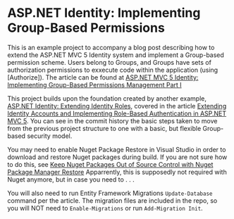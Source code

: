 ASP.NET Identity: Implementing Group-Based Permissions
======================================================

This is an example project to accompany a blog post describing how to extend the ASP.NET MVC 5 Identity system and implement a Group-based permission scheme. Users belong to Groups, and Groups have sets of authorization permissions to exxecute code within the application (using [Authorize]). The article can be found at [ASP.NET MVC 5 Identity: Implementing Group-Based Permissions Management Part I][4]

This project builds upon the foundation created by another example, [ASP.NET Identity: Extending Identity Roles][3], covered in the article [Extending Identity Accounts and Implementing Role-Based Authentication in ASP.NET MVC 5][1]. You can see in the commit history the basic steps taken to move from the previous project structure to one with a basic, but flexible Group-based security model. 

You may need to enable Nuget Package Restore in Visual Studio in order to download and restore Nuget packages during build. If you are not sure how to do this, see [Keep Nuget Packages Out of Source Control with Nuget Package Manager Restore][2] Apparrently, this is supposedly not required with Nuget anymore, but in case you need to . . .

You will also need to run Entity Framework Migrations `Update-Database` command per the article. The migration files are included in the repo, so you will NOT need to `Enable-Migrations` or run `Add-Migration Init`. 

[4]: http://typecastexception.com/post/2014/02/19/ASPNET-MVC-5-Identity-Implementing-Group-Based-Permissions-Management-Part-I.aspx "ASP.NET MVC 5 Identity: Implementing Group-Based Permissions Management Part I"

[1]: http://typecastexception.com/post/2014/02/13/ASPNET-MVC-5-Identity-Extending-and-Modifying-Roles.aspx "ASP.NET MVC 5 Identity: Extending and Modifying Roles"

[2]: http://www.typecastexception.com/post/2013/11/10/Keep-Nuget-Packages-Out-of-Source-Control-with-Nuget-Package-Manager-Restore.aspx "Keep Nuget Packages Out of Source Control with Nuget Package Manager Restore"

[3]: https://github.com/TypecastException/AspNetExtendingIdentityRoles "ASP.NET Identity: Extending Identity Roles"



